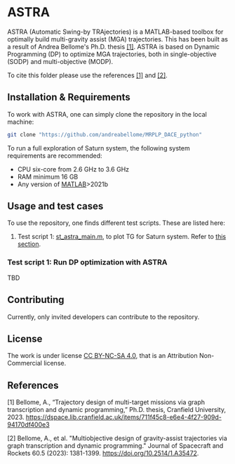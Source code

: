 # ASTRA
ASTRA (Automatic Swing-by TRAjectories) is a MATLAB-based toolbox for optimally build multi-gravity assist (MGA) trajectories. This has been built as a result of Andrea Bellome's Ph.D. thesis [[1]](#1). ASTRA is based on Dynamic Programming (DP) to optimize MGA trajectories, both in single-objective (SODP) and multi-objective (MODP).

To cite this folder please use the references [[1]](#1) and [[2]](#2).

## Installation & Requirements

To work with ASTRA, one can simply clone the repository in the local machine:


```bash
git clone "https://github.com/andreabellome/MRPLP_DACE_python"
```

To run a full exploration of Saturn system, the following system requirements are recommended:
+ CPU six-core from 2.6 GHz to 3.6 GHz
+ RAM minimum 16 GB
+ Any version of [MATLAB](https://it.mathworks.com/products/matlab.html)>2021b <!-- with [Optimization Toolbox](https://it.mathworks.com/products/optimization.html) (this need will be eliminated in the future) -->


## Usage and test cases

To use the repository, one finds different test scripts. These are listed here:

1. Test script 1: [st_astra_main.m](/st1_astra_main.m), to plot TG for Saturn system. Refer to [this section](#Section_1).

### Test script 1: Run DP optimization with ASTRA  <a id="Section_1"></a> 

TBD

## Contributing

Currently, only invited developers can contribute to the repository.

## License

The work is under license [CC BY-NC-SA 4.0](https://creativecommons.org/licenses/by-nc/4.0/), that is an Attribution Non-Commercial license.


## References
<a id="1">[1]</a> 
Bellome, A., “Trajectory design of multi-target missions via graph transcription and dynamic programming,” Ph.D. thesis, Cranfield University, 2023.
https://dspace.lib.cranfield.ac.uk/items/711f45c8-e6e4-4f27-909d-94170df400e3

<a id="2">[2]</a> 
Bellome, A., et al. "Multiobjective design of gravity-assist trajectories via graph transcription and dynamic programming." Journal of Spacecraft and Rockets 60.5 (2023): 1381-1399.
https://doi.org/10.2514/1.A35472.
